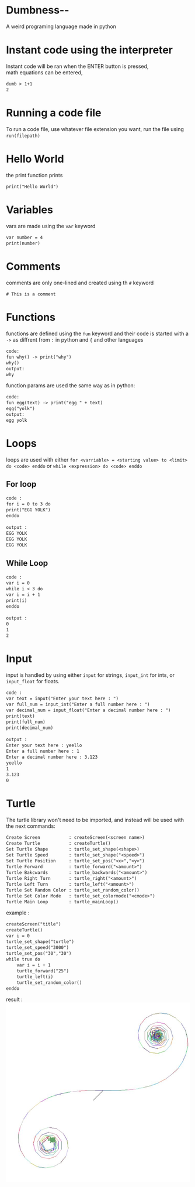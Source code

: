 # Dumbness--
A weird programing language made in python

# Instant code using the interpreter
Instant code will be ran when the ENTER button is pressed,</br>
math equations can be entered,
```
dumb > 1+1
2
```
# Running a code file
To run a code file, use whatever file extension you want,
run the file using ```run(filepath)```
# Hello World
the print function prints
```pycon
print("Hello World")
```
# Variables
vars are made using the `var` keyword
```pycon
var number = 4
print(number)
```
# Comments
comments are only one-lined and created using th `#` keyword
```pycon
# This is a comment
```
# Functions
functions are defined using the `fun` keyword and their code is started with a `->` as diffrent from `:` in python and `{` and other languages
```pycon
code:
fun why() -> print("why")
why()
output:
why
```
function params are used the same way as in python:
```pycon
code:
fun egg(text) -> print("egg " + text)
egg("yolk")
output:
egg yolk
```
# Loops
loops are used with either `for <varriable> = <starting value> to <limit> do <code> enddo` or `while <expression> do <code> enddo`
## For loop
```pycon
code :
for i = 0 to 3 do
print("EGG YOLK")
enddo

output :
EGG YOLK
EGG YOLK
EGG YOLK
```
## While Loop
```pycon
code :
var i = 0
while i < 3 do
var i = i + 1
print(i)
enddo

output :
0
1
2
```

# Input
input is handled by using either `input` for strings, `input_int` for ints, or `input_float` for floats.
```pycon
code :
var text = input("Enter your text here : ")
var full_num = input_int("Enter a full number here : ")
var decimal_num = input_float("Enter a decimal number here : ")
print(text)
print(full_num)
print(decimal_num)

output : 
Enter your text here : yeello
Enter a full number here : 1
Enter a decimal number here : 3.123
yeello
1
3.123
0
```
# Turtle
The turtle library won't need to be imported, and instead will be used with the next commands:
```
Create Screen           : createScreen(<screen name>)
Create Turtle           : createTurtle()
Set Turtle Shape        : turtle_set_shape(<shape>)
Set Turtle Speed        : turtle_set_shape("<speed>")
Set Turtle Position     : turtle_set_pos("<x>","<y>") 
Turtle Forward          : turtle_forward("<amount>")
Turtle Bakcwards        : turtle_backwards("<amount>")
Turtle Right Turn       : turtle_right("<amount>")
Turtle Left Turn        : turtle_left("<amount>")
Turtle Set Random Color : turtle_set_random_color()
Turtle Set Color Mode   : turtle_set_colormode("<cmode>")
Turtle Main Loop        : turtle_mainLoop()
```
example : 
```pycon
createScreen("title")
createTurtle()
var i = 0
turtle_set_shape("turtle")
turtle_set_speed("3000")
turtle_set_pos("30","30")
while true do
    var i = i + 1
    turtle_forward("25")
    turtle_left(i)
    turtle_set_random_color()
enddo
```
result : ![img.png](READMEFILES/img.png)
